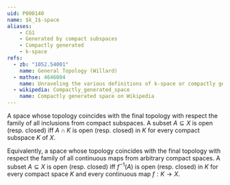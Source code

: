 ```yaml
---
uid: P000140
name: $k_1$-space
aliases:
    - CG1
    - Generated by compact subspaces
    - Compactly generated
    - k-space
refs:
  - zb: "1052.54001"
    name: General Topology (Willard)
  - mathse: 4646084
    name: Unraveling the various definitions of k-space or compactly generated space
  - wikipedia: Compactly_generated_space
    name: Compactly generated space on Wikipedia
---
```


A space whose topology coincides with the final topology with respect the family of all inclusions from compact subspaces.  A subset $A\subseteq X$ is open (resp. closed) iff $A\cap K$ is open (resp. closed) in $K$ for every compact subspace $K$ of $X$.

Equivalently, a space whose topology coincides with the final topology with respect the family of all continuous maps from arbitrary compact spaces.  A subset $A\subseteq X$ is open (resp. closed) iff $f^{-1}(A)$ is open (resp. closed) in $K$ for every compact space $K$ and every continuous map $f:K\to X$.
